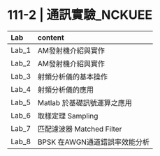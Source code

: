 # 111-2 | 通訊實驗_NCKUEE

| Lab  | content|
| :--  | :-- |
|Lab_1 | AM發射機介紹與實作|
|Lab_2 | AM發射機介紹與實作|
|Lab_3 | 射頻分析儀的基本操作|
|Lab_4 | 射頻分析儀的應用|
|Lab_5 | Matlab 於基礎訊號運算之應用|
|Lab_6 | 取樣定理 Sampling|
|Lab_7 | 匹配濾波器 Matched Filter|
|Lab_8 | BPSK 在AWGN通道錯誤率效能分析|
